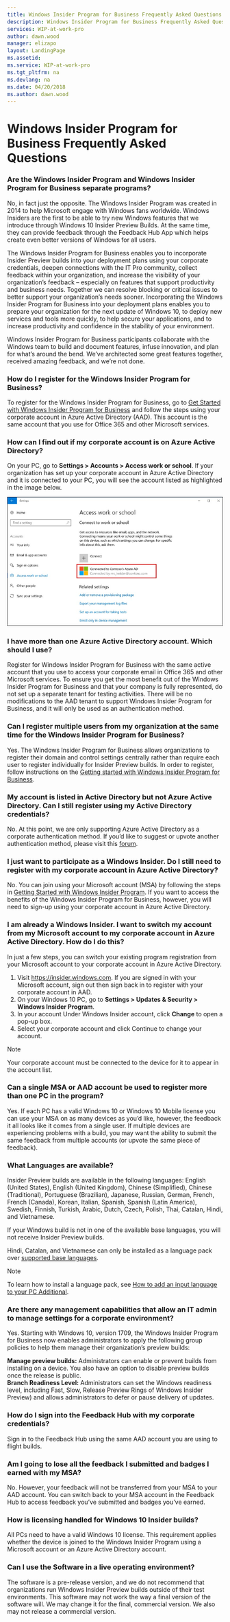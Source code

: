 ```yaml
---
title: Windows Insider Program for Business Frequently Asked Questions (faq)
description: Windows Insider Program for Business Frequently Asked Questions (faq)
services: WIP-at-work-pro
author: dawn.wood
manager: elizapo
layout: LandingPage
ms.assetid: 
ms.service: WIP-at-work-pro
ms.tgt_pltfrm: na
ms.devlang: na
ms.date: 04/20/2018
ms.author: dawn.wood
---
```


# Windows Insider Program for Business Frequently Asked Questions

### Are the Windows Insider Program and Windows Insider Program for Business separate programs?
No, in fact just the opposite. The Windows Insider Program was created in 2014 to help Microsoft engage with Windows fans worldwide. Windows Insiders are the first to be able to try new Windows features that we introduce through Windows 10 Insider Preview Builds. At the same time, they can provide feedback through the Feedback Hub App which helps create even better versions of Windows for all users. 

The Windows Insider Program for Business enables you to incorporate Insider Preview builds into your deployment plans using your corporate credentials, deepen connections with the IT Pro community, collect feedback within your organization, and increase the visibility of your organization’s feedback – especially on features that support productivity and business needs. Together we can resolve blocking or critical issues to better support your organization’s needs sooner. Incorporating the Windows Insider Program for Business into your deployment plans enables you to prepare your organization for the next update of Windows 10, to deploy new services and tools more quickly, to help secure your applications, and to increase productivity and confidence in the stability of your environment. 

Windows Insider Program for Business participants collaborate with the Windows team to build and document features, infuse innovation, and plan for what’s around the bend. We’ve architected some great features together, received amazing feedback, and we’re not done.

### How do I register for the Windows Insider Program for Business? 
To register for the Windows Insider Program for Business, go to [Get Started with Windows Insider Program for Business](https://insider.windows.com/en-us/for-business-getting-started/) and follow the steps using your corporate account in Azure Active Directory (AAD). This account is the same account that you use for Office 365 and other Microsoft services. 

### <a id="connected-to-aad"/>How can I find out if my corporate account is on Azure Active Directory? 
On your PC, go to **Settings > Accounts > Access work or school**. If your organization has set up your corporate account in Azure Active Directory and it is connected to your PC, you will see the account listed as highlighted in the image below.

![Device connected to Work Account](images/waas-wipfb-work-account.jpg)

### I have more than one Azure Active Directory account. Which should I use? 
Register for Windows Insider Program for Business with the same active account that you use to access your corporate email in Office 365 and other Microsoft services. To ensure you get the most benefit out of the Windows Insider Program for Business and that your company is fully represented, do not set up a separate tenant for testing activities. There will be no modifications to the AAD tenant to support Windows Insider Program for Business, and it will only be used as an authentication method. 

### Can I register multiple users from my organization at the same time for the Windows Insider Program for Business? 
Yes. The Windows Insider Program for Business allows organizations to register their domain and control settings centrally rather than require each user to register individually for Insider Preview builds. In order to register, follow instructions on the [Getting started with Windows Insider Program for Business](https://insider.windows.com/en-us/for-business-getting-started/).

### My account is listed in Active Directory but not Azure Active Directory. Can I still register using my Active Directory credentials?
No. At this point, we are only supporting Azure Active Directory as a corporate authentication method. If you’d like to suggest or upvote another authentication method, please visit this [forum](https://answers.microsoft.com/en-us/insider/forum/insider_wintp).

### I just want to participate as a Windows Insider. Do I still need to register with my corporate account in Azure Active Directory? 
No. You can join using your Microsoft account (MSA) by following the steps in [Getting Started with Windows Insider Program](https://insider.windows.com/en-us/getting-started/). If you want to access the benefits of the Windows Insider Program for Business, however, you will need to sign-up using your corporate account in Azure Active Directory. 

### I am already a Windows Insider. I want to switch my account from my Microsoft account to my corporate account in Azure Active Directory. How do I do this?
In just a few steps, you can switch your existing program registration from your Microsoft account to your corporate account in Azure Active Directory. 

1. Visit https://insider.windows.com. If you are signed in with your Microsoft account, sign out then sign back in to register with your corporate account in AAD. 
2. On your Windows 10 PC, go to **Settings > Updates & Security > Windows Insider Program**. 
3. In your account Under Windows Insider account, click **Change** to open a pop-up box. 
4. Select your corporate account and click Continue to change your account. 

>[!NOTE]
>Your corporate account must be connected to the device for it to appear in the account list.

### Can a single MSA or AAD account be used to register more than one PC in the program? 
Yes. If each PC has a valid Windows 10 or Windows 10 Mobile license you can use your MSA on as many devices as you’d like, however, the feedback it all looks like it comes from a single user. If multiple devices are experiencing problems with a build, you may want the ability to submit the same feedback from multiple accounts (or upvote the same piece of feedback). 

### What Languages are available? 
Insider Preview builds are available in the following languages: English (United States), English (United Kingdom), Chinese (Simplified), Chinese (Traditional), Portuguese (Brazilian), Japanese, Russian, German, French, French (Canada), Korean, Italian, Spanish, Spanish (Latin America), Swedish, Finnish, Turkish, Arabic, Dutch, Czech, Polish, Thai, Catalan, Hindi, and Vietnamese.

If your Windows build is not in one of the available base languages, you will not receive Insider Preview builds.

Hindi, Catalan, and Vietnamese can only be installed as a language pack over [supported base languages](https://support.microsoft.com/help/14236/language-packs).

>[!NOTE]
> To learn how to install a language pack, see [How to add an input language to your PC Additional](https://support.microsoft.com/instantanswers/60f32ff8-8697-4452-af7d-647439c38433/how-to-add-and-switch-input-languages-on-your-pc).

### Are there any management capabilities that allow an IT admin to manage settings for a corporate environment? 
Yes. Starting with Windows 10, version 1709, the Windows Insider Program for Business now enables administrators to apply the following group policies to help them manage their organization’s preview builds: 
 
**Manage preview builds:** Administrators can enable or prevent builds from installing on a device. You also have an option to disable preview builds once the release is public.    
**Branch Readiness Level:** Administrators can set the Windows readiness level, including Fast, Slow, Release Preview Rings of Windows Insider Preview) and allows administrators to defer or pause delivery of updates.  

### How do I sign into the Feedback Hub with my corporate credentials? 
Sign in to the Feedback Hub using the same AAD account you are using to flight builds.

### Am I going to lose all the feedback I submitted and badges I earned with my MSA?
No. However, your feedback will not be transferred from your MSA to your AAD account. You can switch back to your MSA account in the Feedback Hub to access feedback you’ve submitted and badges you’ve earned.

### How is licensing handled for Windows 10 Insider builds? 
All PCs need to have a valid Windows 10 license. This requirement applies whether the device is joined to the Windows Insider Program using a Microsoft account or an Azure Active Directory account. 

### Can I use the Software in a live operating environment? 
The software is a pre-release version, and we do not recommend that organizations run Windows Insider Preview builds outside of their test environments. This software may not work the way a final version of the software will. We may change it for the final, commercial version. We also may not release a commercial version.


